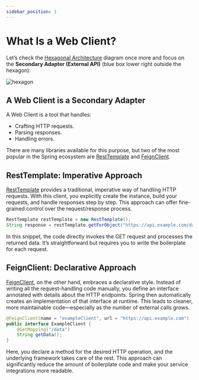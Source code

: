 ```yaml
---
sidebar_position: 1
---
```


# What Is a Web Client?

Let’s check the [Hexagonal Architecture](/spring-boot-in-a-nutshell/project-structure#follow-hexagonal-architecture) diagram once more and focus on the **Secondary Adapter (External API)** (blue box lower right outside the hexagon):

<div>
  <img src={require('@site/static/img/external-api-integration/hexagon.png').default} alt="hexagon" />
</div>

## A Web Client is a Secondary Adapter

A Web Client is a tool that handles:

* Crafting HTTP requests.
* Parsing responses.
* Handling errors.

There are many libraries available for this purpose, but two of the most popular in the Spring ecosystem are [RestTemplate](https://www.baeldung.com/rest-template) and [FeignClient](https://docs.spring.io/spring-cloud-openfeign/docs/current/reference/html/).

## RestTemplate: Imperative Approach

[RestTemplate](https://www.baeldung.com/rest-template) provides a traditional, imperative way of handling HTTP requests. With this client, you explicitly create the instance, build your requests, and handle responses step by step. This approach can offer fine-grained control over the request/response process.

```java
RestTemplate restTemplate = new RestTemplate();
String response = restTemplate.getForObject("https://api.example.com/data", String.class);
```

In this snippet, the code directly invokes the GET request and processes the returned data. It’s straightforward but requires you to write the boilerplate for each request.

## FeignClient: Declarative Approach

[FeignClient](https://docs.spring.io/spring-cloud-openfeign/docs/current/reference/html/), on the other hand, embraces a declarative style. Instead of writing all the request-handling code manually, you define an interface annotated with details about the HTTP endpoints. Spring then automatically creates an implementation of that interface at runtime. This leads to cleaner, more maintainable code—especially as the number of external calls grows.

```java
@FeignClient(name = "exampleClient", url = "https://api.example.com")
public interface ExampleClient {
    @GetMapping("/data")
    String getData();
}
```

Here, you declare a method for the desired HTTP operation, and the underlying framework takes care of the rest. This approach can significantly reduce the amount of boilerplate code and make your service integrations more readable.